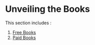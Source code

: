 # Unveiling the Books

This section includes :

1. [Free Books](./Books/FREE.MD)
2. [Paid Books](./Books/PAID.MD)
